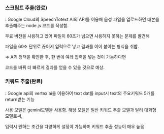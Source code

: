 
### 스크립트 추출(완료)
: Google Cloud의 SpeechTotext AI의 API를 이용해 음성 파일을 업로드하면 대본을 추출해주는 node.js 코드를 작성함.

무료 버전을 사용하고 있어 파일이 60초가 넘으면 사용하지 못하는 문제를 발견해

파일을 60초 단위로 끊어서 입력으로 넣고 결과를 이어 붙이는 형식을 취함.

=> API 정책을 확인한 후, 한 번에 여러 입력을 넣는 것이 가능하다면

코드를 바꿔 더 빠르게 결과를 얻을 수 있을 것으로 예상.



### 키워드 추출(완료)
: Google api의 vertex ai을 이용하여 text dat를 input시 text의 주요키워드 5개를 return받는 기능

사용 모델은 gemini모델을 사용함. 해당 모델은 일반 키워드 추출 모델과 달리 대화형 모델로써,

입력시 원하는 조건을 다양하게 설정이 가능하며 키워드 추출 성능이 매우 높음
